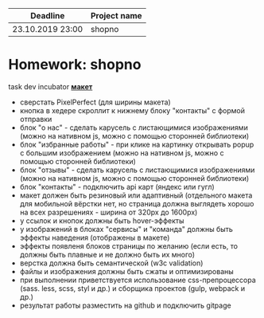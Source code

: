 | Deadline  | Project name |
|-----------|--------------|
| 23.10.2019 23:00 | shopno |

# Homework: shopno
 
task dev incubator
**[макет](https://github.com/yalatan/shopno/blob/master/testPage.jpg)**

* сверстать PixelPerfect (для ширины макета)
* кнопка в хедере скроллит к нижнему блоку "контакты" с формой отправки
* блок "о нас" - сделать карусель с листающимися изображениями (можно на нативном js, можно с помощью сторонней библиотеки)
* блок "избранные работы" - при клике на картинку открывать popup с  большим изображением (можно на нативном js, можно с помощью сторонней библиотеки)
* блок "отзывы" - сделать карусель с листающимися изображениями (можно на нативном js, можно с помощью сторонней библиотеки)
* блок "контакты" - подключить api карт (яндекс или гугл)
* макет должен быть резиновый или адаптивный (отдельного макета для мобильной вёрстки нет, но страница должна выглядеть хорошо на всех разрешениях - ширина от 320px до 1600px)
* у ссылок и кнопок должны быть hover-эффекты
* у изображений в блоках "сервисы" и "команда" должны быть эффекты наведения (отображены в макете)
* эффекты появленя блоков страницы по желанию (если есть, то должны быть плавные и не должно быть их много)
* верстка должна быть семантической (w3c validation)
* файлы и изображения должны быть сжаты и оптимизированы
* при выполнении приветствуется использование css-препроцессора (sass. less, scss, styl и др.) и сборщика проектов (gulp, webpack и др.)
* результат работы разместить на github и подключить gitpage
